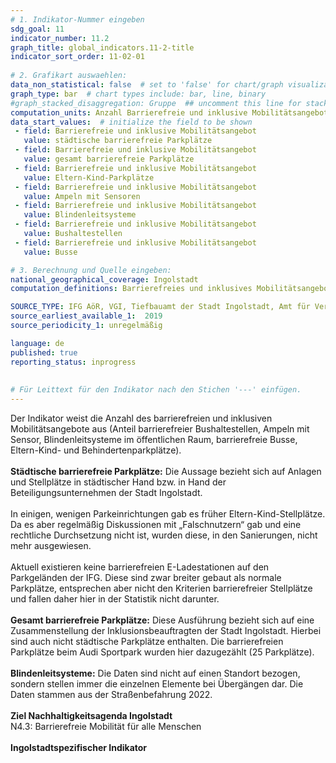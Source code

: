 ```yaml
---
# 1. Indikator-Nummer eingeben 
sdg_goal: 11 
indicator_number: 11.2
graph_title: global_indicators.11-2-title
indicator_sort_order: 11-02-01
 
# 2. Grafikart auswaehlen: 
data_non_statistical: false  # set to 'false' for chart/graph visualization 
graph_type: bar  # chart types include: bar, line, binary 
#graph_stacked_disaggregation: Gruppe  ## uncomment this line for stacked bars. eplace 'Geschlecht' with the field of aggregation. 
computation_units: Anzahl Barrierefreie und inklusive Mobilitätsangebot
data_start_values:  # initialize the field to be shown  
 - field: Barrierefreie und inklusive Mobilitätsangebot
   value: städtische barrierefreie Parkplätze
 - field: Barrierefreie und inklusive Mobilitätsangebot
   value: gesamt barrierefreie Parkplätze    
 - field: Barrierefreie und inklusive Mobilitätsangebot
   value: Eltern-Kind-Parkplätze
 - field: Barrierefreie und inklusive Mobilitätsangebot
   value: Ampeln mit Sensoren 
 - field: Barrierefreie und inklusive Mobilitätsangebot
   value: Blindenleitsysteme
 - field: Barrierefreie und inklusive Mobilitätsangebot
   value: Bushaltestellen 
 - field: Barrierefreie und inklusive Mobilitätsangebot
   value: Busse

# 3. Berechnung und Quelle eingeben: 
national_geographical_coverage: Ingolstadt 
computation_definitions: Barrierefreies und inklusives Mobilitätsangebot (Anzahl barrierefreier Bushaltestellen, Ampeln mit Sensor, Blindenleitsysteme im öffentlichen Raum, barrierefreie Busse, Eltern-Kind-Parkplätze, barrierefreie Parkplätze)

SOURCE_TYPE: IFG AöR, VGI, Tiefbauamt der Stadt Ingolstadt, Amt für Verkehrstechnik und Geoinformation der Stadt Ingolstadt, Inklusionsbeauftragte der Stadt Ingolstadt  # data source  
source_earliest_available_1:  2019
source_periodicity_1: unregelmäßig

language: de   
published: true 
reporting_status: inprogress
 
 
# Für Leittext für den Indikator nach den Stichen '---' einfügen. 
---
```

Der Indikator weist die Anzahl des barrierefreien und inklusiven Mobilitätsangebote aus (Anteil barrierefreier Bushaltestellen, Ampeln mit Sensor, Blindenleitsysteme im öffentlichen Raum, barrierefreie Busse, Eltern-Kind- und Behindertenparkplätze).<br>
<br>
<b>Städtische barrierefreie Parkplätze:</b> Die Aussage bezieht sich auf Anlagen und Stellplätze in städtischer Hand bzw. in Hand der Beteiligungsunternehmen der Stadt Ingolstadt.<br>
<br>
In einigen, wenigen Parkeinrichtungen gab es früher Eltern-Kind-Stellplätze. Da es aber regelmäßig Diskussionen mit „Falschnutzern“ gab und eine rechtliche Durchsetzung nicht ist, wurden diese, in den Sanierungen, nicht mehr ausgewiesen.<br>
<br>
Aktuell existieren keine barrierefreien E-Ladestationen auf den Parkgeländen der IFG. Diese sind zwar breiter gebaut als normale Parkplätze, entsprechen aber nicht den Kriterien barrierefreier Stellplätze und fallen daher hier in der Statistik nicht darunter.<br> 
<br>
<b>Gesamt barrierefreie Parkplätze:</b> Diese Ausführung bezieht sich auf eine Zusammenstellung der Inklusionsbeauftragten der Stadt Ingolstadt. Hierbei sind auch nicht städtische Parkplätze enthalten. Die barrierefreien Parkplätze beim Audi Sportpark wurden hier dazugezählt (25 Parkplätze).<br>
<br>
<b>Blindenleitsysteme:</b> Die Daten sind  nicht auf einen Standort bezogen, sondern stellen immer die einzelnen Elemente bei Übergängen dar. Die Daten stammen aus der Straßenbefahrung 2022.<br> 
<br>
<b>Ziel Nachhaltigkeitsagenda Ingolstadt</b><br>
N4.3: Barrierefreie Mobilität für alle Menschen<br>
<br>
<b>Ingolstadtspezifischer Indikator</b>
